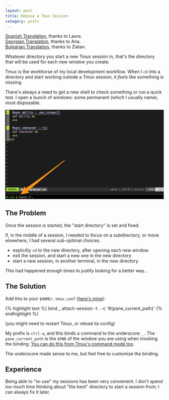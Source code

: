 ```yaml
---
layout: post
title: Rebase a Tmux Session
category: posts
---
```


[Spanish Translation](http://expereb.com/reajustar-de-una-sesion-de-tmux/), thanks to Laura.  
[Georgian Translation](http://lpacode.com/rebase-a-tmux-session/), thanks to Ana.  
[Bulgarian Translation](https://guideslib.com/publications/rebase-a-tmux-session/), thanks to Zlatan.

Whatever directory you start a new Tmux session in, that's the directory that
will be used for each new window you create.

Tmux is the workhorse of my local development workflow. When I `cd`
into a directory and start working outside a Tmux session, it _feels_ like
something is missing.

There's always a need to get a new shell to check something or run a quick
test. I open a bunch of windows: some permanent (which I usually name), most disposable.

![example tmux session with named windows](/assets/rebase-tmux/session-with-named-windows.png)

## The Problem

Once the session is started, the "start directory" is set and fixed.

If, in the middle of a session, I needed to focus on a subdirectory, or move
elsewhere, I had several sub-optimal choices:

- explicitly `cd` to the new directory, after opening each new window
- exit the session, and start a new one in the new directory
- start a new session, in another terminal, in the new directory

This had happened enough times to justify looking for a better way...

## The Solution

Add this to your `$HOME/.tmux.conf` ([here's mine](https://github.com/jpalardy/dotfiles/blob/54c2d416f2a291c6c7f932d9d930b560f819c828/tmux.conf#L22)):

{% highlight text %}
bind _ attach-session -t . -c '#{pane_current_path}'
{% endhighlight %}

(you might need to restart Tmux, or reload its config)

My prefix is `ctrl-a`, and this binds a command to the underscore: `_`. The
`pane_current_path` is the `$PWD` of the window you are using when invoking the
binding. [You can do this from Tmux's command mode too](https://codelearn.me/2018/12/14/tmux-change-default-start-dir.html).

The underscore made sense to me, but feel free to customize the binding.

## Experience

Being able to "re-use" my sessions has been very convenient. I don't spend too
much time thinking about "the best" directory to start a session from; I can
always fix it later.

